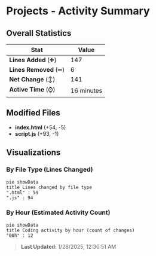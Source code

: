# Projects - Activity Summary 

## Overall Statistics

| Stat                   | Value                                                             |
| ---------------------- | ----------------------------------------------------------------- |
| **Lines Added** (➕)   | 147                                          |
| **Lines Removed** (➖) | 6                                        |
| **Net Change** (↕)    | 141                |
| **Active Time** (⌚)   | 16 minutes |


## Modified Files
- **index.html** (+54, -5)
- **script.js** (+93, -1)

## Visualizations

### By File Type (Lines Changed)

```mermaid
pie showData
title Lines changed by file type
".html" : 59
".js" : 94
```

### By Hour (Estimated Activity Count)

```mermaid
pie showData
title Coding activity by hour (count of changes)
"00h" : 12
```


> **Last Updated:** 1/28/2025, 12:30:51 AM